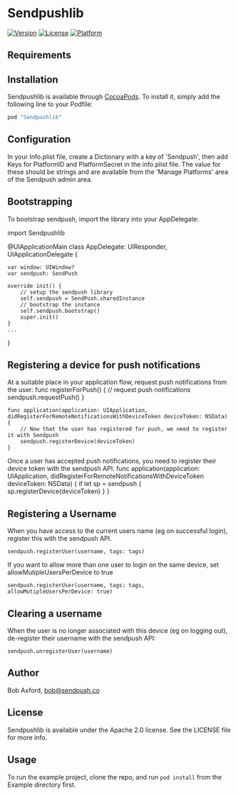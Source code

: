 # Sendpushlib

[![Version](https://img.shields.io/cocoapods/v/Sendpushlib.svg?style=flat)](http://cocoapods.org/pods/Sendpushlib)
[![License](https://img.shields.io/cocoapods/l/Sendpushlib.svg?style=flat)](http://cocoapods.org/pods/Sendpushlib)
[![Platform](https://img.shields.io/cocoapods/p/Sendpushlib.svg?style=flat)](http://cocoapods.org/pods/Sendpushlib)



## Requirements

## Installation

Sendpushlib is available through [CocoaPods](http://cocoapods.org). To install
it, simply add the following line to your Podfile:

```ruby
pod "Sendpushlib"
```
## Configuration

In your Info.plist file, create a Dictionary with a key of 'Sendpush',
then add Keys for PlatformID and PlatformSecret in the info.plist file. 
The value for these should be strings and are available from the 'Manage Platforms' area of the Sendpush admin area.

## Bootstrapping

To bootstrap sendpush, import the library into your AppDelegate:

import Sendpushlib
    
@UIApplicationMain
class AppDelegate: UIResponder, UIApplicationDelegate {

    var window: UIWindow?
    var sendpush: SendPush

    override init() {
        // setup the sendpush library
        self.sendpush = SendPush.sharedInstance
        // bootstrap the instance 
        self.sendpush.bootstrap()
        super.init()
    }
    ...
}

## Registering a device for push notifications

At a suitable place in your application flow, request push notifications from the user:
    func registerForPush() {
        // request push notifications
        sendpush.requestPush()
    }

    func application(application: UIApplication, didRegisterForRemoteNotificationsWithDeviceToken deviceToken: NSData) {
        // Now that the user has registered for push, we need to register it with Sendpush
        sendpush.registerDevice(deviceToken)
    }


Once a user has accepted push notifications, you need to register their device token with the sendpush API:
    func application(application: UIApplication, didRegisterForRemoteNotificationsWithDeviceToken deviceToken: NSData) {
        if let sp = sendpush {
         sp.registerDevice(deviceToken)
        }
    }

## Registering a Username

When you have access to the current users name (eg on successful login), register this with the sendpush API.

    sendpush.registerUser(username, tags: tags)

If you want to allow more than one user to login on the same device, set allowMutipleUsersPerDevice to true

    sendpush.registerUser(username, tags: tags, allowMutipleUsersPerDevice: true)


## Clearing a username

When the user is no longer associated with this device (eg on logging out), de-register their  username with the sendpush API:

    sendpush.unregisterUser(username)
    
## Author

Bob Axford, bob@sendpush.co

## License

Sendpushlib is available under the Apache 2.0 license. See the LICENSE file for more info.


## Usage

To run the example project, clone the repo, and run `pod install` from the Example directory first.